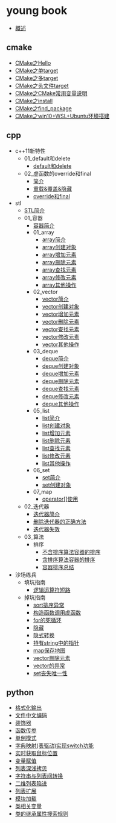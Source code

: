 
# young book

* [概述](README.md)

## cmake

* [CMake之Hello](cmake/01_CMake之Hello.md)
* [CMake之单target](cmake/02_CMake之单target.md)
* [CMake之多target](cmake/03_CMake之多target.md)
* [CMake之头文件target](cmake/04_CMake之头文件target.md)
* [CMake之CMake常用变量说明](cmake/05_CMake之CMake常用变量说明.md)
* [CMake之install](cmake/06_CMake之install.md)
* [CMake之find_package](cmake/07_CMake之find_package.md)
* [CMake之win10+WSL+Ubuntu环境搭建](cmake/08_CMake之win10+WSL+Ubuntu环境搭建.md)

## cpp

* c++11新特性
    * 01_default和delete
        * [default和delete](cpp/c++11新特性/01_default和delete/00_default和delete.md)
    * 02_虚函数的override和final
        * [简介](cpp/c++11新特性/02_虚函数的override和final/00_简介.md)
        * [重载&覆盖&隐藏](cpp/c++11新特性/02_虚函数的override和final/01_重载&覆盖&隐藏.md)
        * [override和final](cpp/c++11新特性/02_虚函数的override和final/02_override和final.md)
* stl
    * [STL简介](cpp/stl/00_STL简介.md)
    * 01_容器
        * [容器简介](cpp/stl/01_容器/00_容器简介.md)
        * 01_array
            * [array简介](cpp/stl/01_容器/01_array/01_array简介.md)
            * [array创建对象](cpp/stl/01_容器/01_array/02_array创建对象.md)
            * [array增加元素](cpp/stl/01_容器/01_array/03_array增加元素.md)
            * [array删除元素](cpp/stl/01_容器/01_array/04_array删除元素.md)
            * [array查找元素](cpp/stl/01_容器/01_array/05_array查找元素.md)
            * [array修改元素](cpp/stl/01_容器/01_array/06_array修改元素.md)
            * [array其他操作](cpp/stl/01_容器/01_array/07_array其他操作.md)
        * 02_vector
            * [vector简介](cpp/stl/01_容器/02_vector/01_vector简介.md)
            * [vector创建对象](cpp/stl/01_容器/02_vector/02_vector创建对象.md)
            * [vector增加元素](cpp/stl/01_容器/02_vector/03_vector增加元素.md)
            * [vector删除元素](cpp/stl/01_容器/02_vector/04_vector删除元素.md)
            * [vector查找元素](cpp/stl/01_容器/02_vector/05_vector查找元素.md)
            * [vector修改元素](cpp/stl/01_容器/02_vector/06_vector修改元素.md)
            * [vector其他操作](cpp/stl/01_容器/02_vector/07_vector其他操作.md)
        * 03_deque
            * [deque简介](cpp/stl/01_容器/03_deque/01_deque简介.md)
            * [deque创建对象](cpp/stl/01_容器/03_deque/02_deque创建对象.md)
            * [deque增加元素](cpp/stl/01_容器/03_deque/03_deque增加元素.md)
            * [deque删除元素](cpp/stl/01_容器/03_deque/04_deque删除元素.md)
            * [deque查找元素](cpp/stl/01_容器/03_deque/05_deque查找元素.md)
            * [deque修改元素](cpp/stl/01_容器/03_deque/06_deque修改元素.md)
            * [deque其他操作](cpp/stl/01_容器/03_deque/07_deque其他操作.md)
        * 05_list
            * [list简介](cpp/stl/01_容器/05_list/01_list简介.md)
            * [list创建对象](cpp/stl/01_容器/05_list/02_list创建对象.md)
            * [list增加元素](cpp/stl/01_容器/05_list/03_list增加元素.md)
            * [list删除元素](cpp/stl/01_容器/05_list/04_list删除元素.md)
            * [list查找元素](cpp/stl/01_容器/05_list/05_list查找元素.md)
            * [list修改元素](cpp/stl/01_容器/05_list/06_list修改元素.md)
            * [list其他操作](cpp/stl/01_容器/05_list/07_list其他操作.md)
        * 06_set
            * [set简介](cpp/stl/01_容器/06_set/01_set简介.md)
            * [set创建对象](cpp/stl/01_容器/06_set/02_set创建对象.md)
        * 07_map
            * [operator[]使用](cpp/stl/01_容器/07_map/operator[]使用.md)
    * 02_迭代器
        * [迭代器简介](cpp/stl/02_迭代器/00_迭代器简介.md)
        * [删除迭代器的正确方法](cpp/stl/02_迭代器/删除迭代器的正确方法.md)
        * [迭代器失效](cpp/stl/02_迭代器/迭代器失效.md)
    * 03_算法
        * 排序
            * [不含排序算法容器的排序](cpp/stl/03_算法/排序/01_不含排序算法容器的排序.md)
            * [含排序算法容器的排序](cpp/stl/03_算法/排序/02_含排序算法容器的排序.md)
            * [容器排序总结](cpp/stl/03_算法/排序/03_容器排序总结.md)
* 沙场练兵
    * 填坑指南
        * [逻辑运算符短路](cpp/沙场练兵/填坑指南/01_逻辑运算符短路.md)
    * 掉坑指南
        * [sort排序异常](cpp/沙场练兵/掉坑指南/01_sort排序异常.md)
        * [构造函数调用虚函数](cpp/沙场练兵/掉坑指南/02_构造函数调用虚函数.md)
        * [for的死循环](cpp/沙场练兵/掉坑指南/03_for的死循环.md)
        * [隐藏](cpp/沙场练兵/掉坑指南/04_隐藏.md)
        * [隐式转换](cpp/沙场练兵/掉坑指南/05_隐式转换.md)
        * [持有string中的指针](cpp/沙场练兵/掉坑指南/06_持有string中的指针.md)
        * [map保存地图](cpp/沙场练兵/掉坑指南/07_map保存地图.md)
        * [vector删除元素](cpp/沙场练兵/掉坑指南/08_vector删除元素.md)
        * [vector的异常](cpp/沙场练兵/掉坑指南/09_vector的异常.md)
        * [set丧失唯一性](cpp/沙场练兵/掉坑指南/10_set丧失唯一性.md)

## python

* [格式化输出](python/01_格式化输出.md)
* [文件中文编码](python/02_文件中文编码.md)
* [装饰器](python/03_装饰器.md)
* [函数传参](python/04_函数传参.md)
* [单例模式](python/05_单例模式.md)
* [字典映射(表驱动)实现switch功能](python/06_字典映射(表驱动)实现switch功能.md)
* [实时获取鼠标位置](python/07_实时获取鼠标位置.md)
* [变量赋值](python/08_变量赋值.md)
* [列表深浅拷贝](python/09_列表深浅拷贝.md)
* [字符串与列表间转换](python/10_字符串与列表间转换.md)
* [二维列表陷进](python/11_二维列表陷进.md)
* [列表扩展](python/12_列表扩展.md)
* [模块加载](python/13_模块加载.md)
* [类相关变量](python/14_类相关变量.md)
* [类的继承属性搜索规则](python/15_类的继承属性搜索规则.md)
